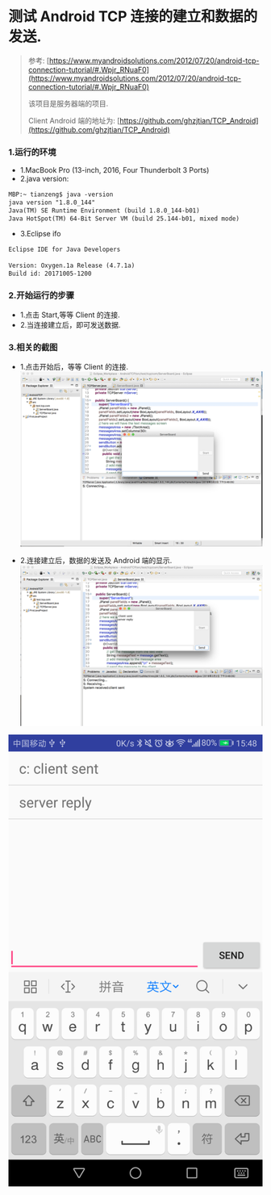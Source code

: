 # 测试 Android TCP 连接的建立和数据的发送.

> 参考: [https://www.myandroidsolutions.com/2012/07/20/android-tcp-connection-tutorial/#.Wpjr_RNuaF0](https://www.myandroidsolutions.com/2012/07/20/android-tcp-connection-tutorial/#.Wpjr_RNuaF0)
> 
> 该项目是服务器端的项目.
>
>Client Android 端的地址为: [https://github.com/ghzjtian/TCP_Android](https://github.com/ghzjtian/TCP_Android)


### 1.运行的环境
* 1.MacBook Pro (13-inch, 2016, Four Thunderbolt 3 Ports)
* 2.java version:

```
MBP:~ tianzeng$ java -version
java version "1.8.0_144"
Java(TM) SE Runtime Environment (build 1.8.0_144-b01)
Java HotSpot(TM) 64-Bit Server VM (build 25.144-b01, mixed mode)
```

* 3.Eclipse ifo

```
Eclipse IDE for Java Developers

Version: Oxygen.1a Release (4.7.1a)
Build id: 20171005-1200
```

### 2.开始运行的步骤

* 1.点击 Start,等等 Client 的连接.
* 2.当连接建立后，即可发送数据.


### 3.相关的截图

* 1.点击开始后，等等 Client 的连接.
![](./ScreenShot2018-03-02_15.46.27.png)

* 2.连接建立后，数据的发送及 Android 端的显示.
![](./ScreenShot2018-03-02_15.48.32.png)

![](./Screenshot_20180302-154841.png)


